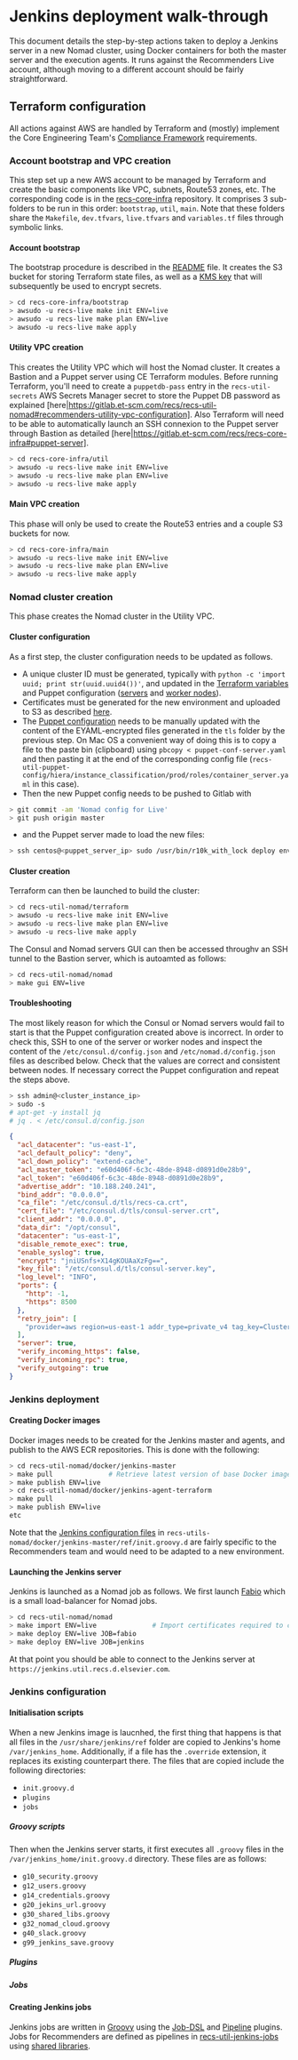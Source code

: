 # Jenkins deployment walk-through

This document details the step-by-step actions taken to deploy a Jenkins server in a new Nomad cluster, using Docker containers for both the master server and the execution agents. It runs against the Recommenders Live account, although moving to a different account should be fairly straightforward.

## Terraform configuration

All actions against AWS are handled by Terraform and (mostly) implement the Core Engineering Team's [Compliance Framework](https://confluence.cbsels.com/display/TRCE/TIO+RP+Platform+%7C+Compliance+Framework) requirements.

### Account bootstrap and VPC creation
This step set up a new AWS account to be managed by Terraform and create the basic components like VPC, subnets, Route53 zones, etc. The corresponding code is in the [recs-core-infra](https://gitlab.et-scm.com/recs/recs-core-infra) repository. It comprises 3 sub-folders to be run in this order: `bootstrap`, `util`, `main`. Note that these folders share the `Makefile`, `dev.tfvars`, `live.tfvars` and `variables.tf` files through symbolic links.
#### Account bootstrap
The bootstrap procedure is described in the [README](https://gitlab.et-scm.com/recs/recs-core-infra#deployment) file. It creates the S3 bucket for storing Terraform state files, as well as a [KMS key](https://gitlab.et-scm.com/recs/recs-core-infra/blob/master/bootstrap/kms.tf) that will subsequently be used to encrypt secrets.
```bash
> cd recs-core-infra/bootstrap
> awsudo -u recs-live make init ENV=live
> awsudo -u recs-live make plan ENV=live
> awsudo -u recs-live make apply
```
 #### Utility VPC creation
 This creates the Utility VPC which will host the Nomad cluster. It creates a Bastion and a Puppet server using CE Terraform modules.
 Before running Terraform, you'll need to create a `puppetdb-pass` entry in the `recs-util-secrets` AWS Secrets Manager secret to store the Puppet DB password as explained [here|https://gitlab.et-scm.com/recs/recs-util-nomad#recommenders-utility-vpc-configuration].
 Also Terraform will need to be able to automatically launch an SSH connexion to the Puppet server through Bastion as detailed [here|https://gitlab.et-scm.com/recs/recs-core-infra#puppet-server].
```bash
> cd recs-core-infra/util
> awsudo -u recs-live make init ENV=live
> awsudo -u recs-live make plan ENV=live
> awsudo -u recs-live make apply
```
#### Main VPC creation
This phase will only be used to create the Route53 entries and a couple S3 buckets for now.
```bash
> cd recs-core-infra/main
> awsudo -u recs-live make init ENV=live
> awsudo -u recs-live make plan ENV=live
> awsudo -u recs-live make apply
```
### Nomad cluster creation
This phase creates the Nomad cluster in the Utility VPC.
#### Cluster configuration
As a first step, the cluster configuration needs to be updated as follows.
- A unique cluster ID must be generated, typically with ```python -c 'import uuid; print str(uuid.uuid4())'```, and updated in the [Terraform variables](https://gitlab.et-scm.com/recs/recs-util-nomad/blob/master/terraform/live.tfvars#L25) and Puppet configuration ([servers](https://gitlab.et-scm.com/recs/recs-util-puppet-config/blob/master/hiera/instance_classification/prod/roles/container_server.yaml#L26) and [worker nodes](https://gitlab.et-scm.com/recs/recs-util-puppet-config/blob/master/hiera/instance_classification/prod/roles/container_server.yaml#L26)).
- Certificates must be generated for the new environment and uploaded to S3 as described [here](https://gitlab.et-scm.com/recs/recs-util-nomad#certificates-generation).
- The [Puppet configuration](https://gitlab.et-scm.com/recs/recs-util-puppet-config/tree/master/hiera/instance_classification/prod/roles) needs to be manually updated with the content of the EYAML-encrypted files generated in the `tls` folder by the previous step. On Mac OS a convenient way of doing this is to copy a file to the paste bin (clipboard) using ```pbcopy < puppet-conf-server.yaml``` and then pasting it at the end of the corresponding config file (`recs-util-puppet-config/hiera/instance_classification/prod/roles/container_server.yaml` in this case).
- Then the new Puppet config needs to be pushed to Gitlab with
```bash
> git commit -am 'Nomad config for Live'
> git push origin master
```
- and the Puppet server made to load the new files:
```bash
> ssh centos@<puppet_server_ip> sudo /usr/bin/r10k_with_lock deploy environment -p -v debug
```
#### Cluster creation
Terraform can then be launched to build the cluster:
```bash
> cd recs-util-nomad/terraform
> awsudo -u recs-live make init ENV=live
> awsudo -u recs-live make plan ENV=live
> awsudo -u recs-live make apply
```
The Consul and Nomad servers GUI can then be accessed throughv an SSH tunnel to the Bastion server, which is autoamted as follows:
```bash
> cd recs-util-nomad/nomad
> make gui ENV=live
```
#### Troubleshooting
The most likely reason for which the Consul or Nomad servers would fail to start is that the Puppet configuration created above is incorrect.
In order to check this, SSH to one of the server or worker nodes and inspect the content of the `/etc/consul.d/config.json` and `/etc/nomad.d/config.json` files as described below. Check that the values are correct and consistent between nodes. If necessary correct the Puppet configuration and repeat the steps above.
```bash
> ssh admin@<cluster_instance_ip>
> sudo -s
# apt-get -y install jq
# jq . < /etc/consul.d/config.json
```
```json
{
  "acl_datacenter": "us-east-1",
  "acl_default_policy": "deny",
  "acl_down_policy": "extend-cache",
  "acl_master_token": "e60d406f-6c3c-48de-8948-d0891d0e28b9",
  "acl_token": "e60d406f-6c3c-48de-8948-d0891d0e28b9",
  "advertise_addr": "10.188.240.241",
  "bind_addr": "0.0.0.0",
  "ca_file": "/etc/consul.d/tls/recs-ca.crt",
  "cert_file": "/etc/consul.d/tls/consul-server.crt",
  "client_addr": "0.0.0.0",
  "data_dir": "/opt/consul",
  "datacenter": "us-east-1",
  "disable_remote_exec": true,
  "enable_syslog": true,
  "encrypt": "jniUSnfs+X14gKOUAaXzFg==",
  "key_file": "/etc/consul.d/tls/consul-server.key",
  "log_level": "INFO",
  "ports": {
    "http": -1,
    "https": 8500
  },
  "retry_join": [
    "provider=aws region=us-east-1 addr_type=private_v4 tag_key=ClusterName tag_value=container-f1fdef65-495e-4f99-8ab5-98dc59faffec"
  ],
  "server": true,
  "verify_incoming_https": false,
  "verify_incoming_rpc": true,
  "verify_outgoing": true
}
```
### Jenkins deployment

#### Creating Docker images
Docker images needs to be created for the Jenkins master and agents, and publish to the AWS ECR repositories. This is done with the following:
```bash
> cd recs-util-nomad/docker/jenkins-master
> make pull              # Retrieve latest version of base Docker image
> make publish ENV=live
> cd recs-util-nomad/docker/jenkins-agent-terraform
> make pull
> make publish ENV=live
etc
```
Note that the [Jenkins configuration files](https://gitlab.et-scm.com/recs/recs-util-nomad/tree/SDPR-1226/docker/jenkins-master/ref/init.groovy.d) in `recs-utils-nomad/docker/jenkins-master/ref/init.groovy.d` are fairly specific to the Recommenders team and would need to be adapted to a new environment.
#### Launching the Jenkins server
Jenkins is launched as a Nomad job as follows. We first launch [Fabio](https://github.com/fabiolb/fabio) which is a small load-balancer for Nomad jobs.
```bash
> cd recs-util-nomad/nomad
> make import ENV=live              # Import certificates required to connect to the cluster
> make deploy ENV=live JOB=fabio    
> make deploy ENV=live JOB=jenkins
```
At that point you should be able to connect to the Jenkins server at `https://jenkins.util.recs.d.elsevier.com`.
### Jenkins configuration
#### Initialisation scripts
When a new Jenkins image is laucnhed, the first thing that happens is that all files in the `/usr/share/jenkins/ref` folder are copied to Jenkins's home `/var/jenkins_home`. Additionally, if a file has the `.override` extension, it replaces its existing counterpart there. The files that are copied include the following directories:
- `init.groovy.d` 
- `plugins`
- `jobs`
##### Groovy scripts
Then when the Jenkins server starts, it first executes all `.groovy` files in the `/var/jenkins_home/init.groovy.d` directory. These files are as follows:
- `g10_security.groovy`
- `g12_users.groovy`
- `g14_credentials.groovy`
- `g20_jekins_url.groovy`
- `g30_shared_libs.groovy`
- `g32_nomad_cloud.groovy`
- `g40_slack.groovy`
- `g99_jenkins_save.groovy`
##### Plugins
##### Jobs
#### Creating Jenkins jobs
Jenkins jobs are written in [Groovy](http://groovy-lang.org/single-page-documentation.html) using the [Job-DSL](https://github.com/jenkinsci/job-dsl-plugin/wiki) and [Pipeline](https://jenkins.io/doc/book/pipeline) plugins.
Jobs for Recommenders are defined as pipelines in [recs-util-jenkins-jobs](https://gitlab.et-scm.com/recs/recs-util-jenkins-jobs) using  [shared libraries](https://jenkins.io/doc/book/pipeline/shared-libraries/#defining-declarative-pipelines).
